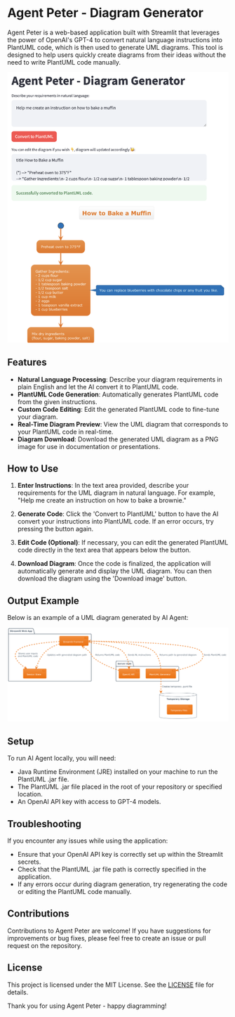# Agent Peter - Diagram Generator

Agent Peter is a web-based application built with Streamlit that leverages the power of OpenAI's GPT-4 to convert natural language instructions into PlantUML code, which is then used to generate UML diagrams. This tool is designed to help users quickly create diagrams from their ideas without the need to write PlantUML code manually.

![User Interface](interface.png)

## Features

- **Natural Language Processing**: Describe your diagram requirements in plain English and let the AI convert it to PlantUML code.
- **PlantUML Code Generation**: Automatically generates PlantUML code from the given instructions.
- **Custom Code Editing**: Edit the generated PlantUML code to fine-tune your diagram.
- **Real-Time Diagram Preview**: View the UML diagram that corresponds to your PlantUML code in real-time.
- **Diagram Download**: Download the generated UML diagram as a PNG image for use in documentation or presentations.

## How to Use

1. **Enter Instructions**: In the text area provided, describe your requirements for the UML diagram in natural language. For example, "Help me create an instruction on how to bake a brownie."

2. **Generate Code**: Click the 'Convert to PlantUML' button to have the AI convert your instructions into PlantUML code. If an error occurs, try pressing the button again.

3. **Edit Code (Optional)**: If necessary, you can edit the generated PlantUML code directly in the text area that appears below the button.

4. **Download Diagram**: Once the code is finalized, the application will automatically generate and display the UML diagram. You can then download the diagram using the 'Download image' button.

## Output Example

Below is an example of a UML diagram generated by AI Agent:

![Generated UML Diagram](output_example.png)

## Setup

To run AI Agent locally, you will need:

- Java Runtime Environment (JRE) installed on your machine to run the PlantUML .jar file.
- The PlantUML .jar file placed in the root of your repository or specified location.
- An OpenAI API key with access to GPT-4 models.

## Troubleshooting

If you encounter any issues while using the application:

- Ensure that your OpenAI API key is correctly set up within the Streamlit secrets.
- Check that the PlantUML .jar file path is correctly specified in the application.
- If any errors occur during diagram generation, try regenerating the code or editing the PlantUML code manually.

## Contributions

Contributions to Agent Peter are welcome! If you have suggestions for improvements or bug fixes, please feel free to create an issue or pull request on the repository.

## License

This project is licensed under the MIT License. See the [LICENSE](LICENSE) file for details.

Thank you for using Agent Peter - happy diagramming!
